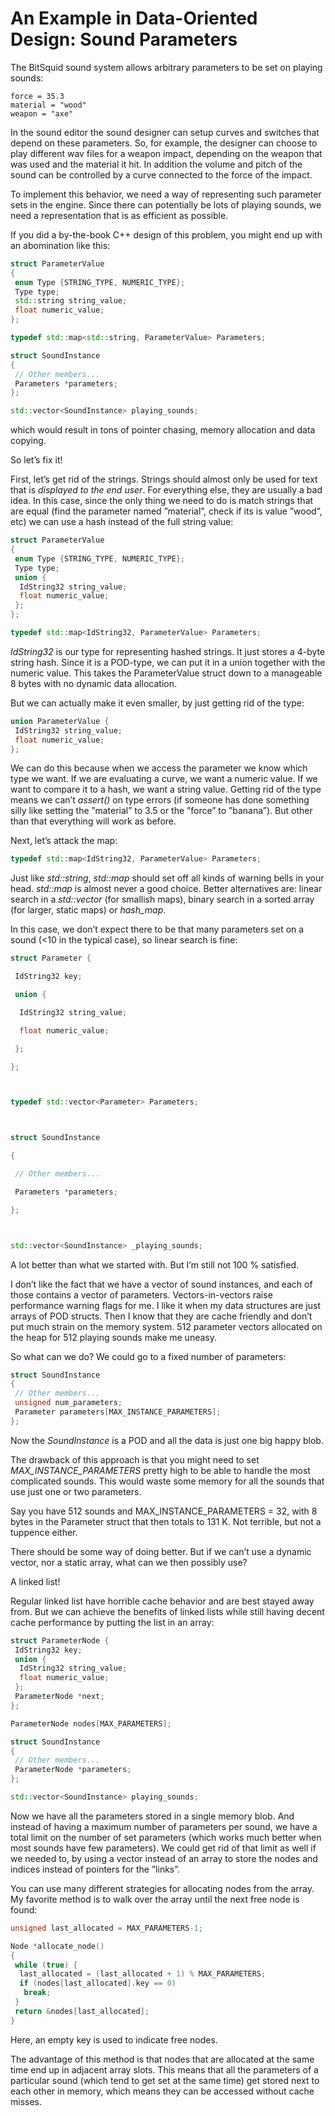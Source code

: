 # An Example in Data-Oriented Design: Sound Parameters

The BitSquid sound system allows arbitrary parameters to be set on playing sounds:

```
force = 35.3
material = "wood"
weapon = "axe"
```

In the sound editor the sound designer can setup curves and switches that depend on these parameters. So, for example, the designer can choose to play different wav files for a weapon impact, depending on the weapon that was used and the material it hit. In addition the volume and pitch of the sound can be controlled by a curve connected to the force of the impact.

To implement this behavior, we need a way of representing such parameter sets in the engine. Since there can potentially be lots of playing sounds, we need a representation that is as efficient as possible.

If you did a by-the-book C++ design of this problem, you might end up with an abomination like this:

```cpp
struct ParameterValue
{
 enum Type {STRING_TYPE, NUMERIC_TYPE};
 Type type;
 std::string string_value;
 float numeric_value;
};

typedef std::map<std::string, ParameterValue> Parameters;

struct SoundInstance
{
 // Other members...
 Parameters *parameters;
};

std::vector<SoundInstance> playing_sounds;
```

which would result in tons of pointer chasing, memory allocation and data copying.

So let’s fix it!

First, let’s get rid of the strings. Strings should almost only be used for text that is *displayed to the end user*. For everything else, they are usually a bad idea. In this case, since the only thing we need to do is match strings that are equal (find the parameter named ”material”, check if its is value ”wood”, etc) we can use a hash instead of the full string value:

```cpp
struct ParameterValue
{
 enum Type {STRING_TYPE, NUMERIC_TYPE};
 Type type;
 union {
  IdString32 string_value;
  float numeric_value;
 };
};

typedef std::map<IdString32, ParameterValue> Parameters;
```

*IdString32* is our type for representing hashed strings. It just stores a 4-byte string hash. Since it is a POD-type, we can put it in a union together with the numeric value. This takes the ParameterValue struct down to a manageable 8 bytes with no dynamic data allocation.

But we can actually make it even smaller, by just getting rid of the type:

```cpp
union ParameterValue {
 IdString32 string_value;
 float numeric_value;
};
```

We can do this because when we access the parameter we know which type we want. If we are evaluating a curve, we want a numeric value. If we want to compare it to a hash, we want a string value. Getting rid of the type means we can’t *assert()* on type errors (if someone has done something silly like setting the ”material” to 3.5 or the ”force” to ”banana”). But other than that everything will work as before.

Next, let’s attack the map:

```cpp
typedef std::map<IdString32, ParameterValue> Parameters;
```

Just like *std::string*, *std::map* should set off all kinds of warning bells in your head. *std::map* is almost never a good choice. Better alternatives are: linear search in a *std::vector* (for smallish maps), binary search in a sorted array (for larger, static maps) or *hash_map*.

In this case, we don’t expect there to be that many parameters set on a sound (<10 in the typical case), so linear search is fine:

```cpp
struct Parameter {

 IdString32 key;

 union {

  IdString32 string_value;

  float numeric_value;

 };

};



typedef std::vector<Parameter> Parameters;



struct SoundInstance

{

 // Other members...

 Parameters *parameters;

};



std::vector<SoundInstance> _playing_sounds;
```

A lot better than what we started with. But I’m still not 100 % satisfied.

I don’t like the fact that we have a vector of sound instances, and each of those contains a vector of parameters. Vectors-in-vectors raise performance warning flags for me. I like it when my data structures are just arrays of POD structs. Then I know that they are cache friendly and don’t put much strain on the memory system. 512 parameter vectors allocated on the heap for 512 playing sounds make me uneasy.

So what can we do? We could go to a fixed number of parameters:

```cpp
struct SoundInstance
{
 // Other members...
 unsigned num_parameters;
 Parameter parameters[MAX_INSTANCE_PARAMETERS];
};
```

Now the *SoundInstance* is a POD and all the data is just one big happy blob.

The drawback of this approach is that you might need to set *MAX_INSTANCE_PARAMETERS* pretty high to be able to handle the most complicated sounds. This would waste some memory for all the sounds that use just one or two parameters.

Say you have 512 sounds and MAX_INSTANCE_PARAMETERS = 32, with 8 bytes in the Parameter struct that then totals to 131 K. Not terrible, but not a tuppence either.

There should be some way of doing better. But if we can’t use a dynamic vector, nor a static array, what can we then possibly use?

A linked list!

Regular linked list have horrible cache behavior and are best stayed away from. But we can achieve the benefits of linked lists while still having decent cache performance by putting the list in an array:

```cpp
struct ParameterNode {
 IdString32 key;
 union {
  IdString32 string_value;
  float numeric_value;
 };
 ParameterNode *next;
};

ParameterNode nodes[MAX_PARAMETERS];

struct SoundInstance
{
 // Other members...
 ParameterNode *parameters;
};

std::vector<SoundInstance> playing_sounds;
```

Now we have all the parameters stored in a single memory blob. And instead of having a maximum number of parameters per sound, we have a total limit on the number of set parameters (which works much better when most sounds have few parameters). We could get rid of that limit as well if we needed to, by using a vector instead of an array to store the nodes and indices instead of pointers for the ”links”.

You can use many different strategies for allocating nodes from the array. My favorite method is to walk over the array until the next free node is found:

```cpp
unsigned last_allocated = MAX_PARAMETERS-1;

Node *allocate_node()
{
 while (true) {
  last_allocated = (last_allocated + 1) % MAX_PARAMETERS;
  if (nodes[last_allocated].key == 0)
   break;
 }
 return &nodes[last_allocated];
}
```

Here, an empty key is used to indicate free nodes.

The advantage of this method is that nodes that are allocated at the same time end up in adjacent array slots. This means that all the parameters of a particular sound (which tend to get set at the same time) get stored next to each other in memory, which means they can be accessed without cache misses.